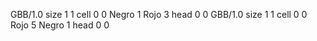 <gs-board> GBB/1.0
size 1 1
cell 0 0 Negro 1 Rojo 3 
head 0 0
 </gs-board>
<gs-board> GBB/1.0
size 1 1
cell 0 0 Rojo 5 Negro 1 
head 0 0
 </gs-board>